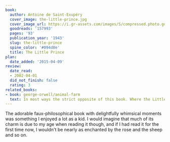 ```yaml
---
book:
  author: Antoine de Saint-Exupéry
  cover_image: the-little-prince.jpg
  cover_image_url: https://i.gr-assets.com/images/S/compressed.photo.goodreads.com/books/1367545443l/157993._SX98_.jpg
  goodreads: '157993'
  pages: '93'
  publication_year: '1943'
  slug: the-little-prince
  spine_color: '#094d8e'
  title: The Little Prince
plan:
  date_added: '2015-04-09'
review:
  date_read:
  - 2002-04-01
  did_not_finish: false
  rating: 3
related_books:
- book: george-orwell/animal-farm
  text: In most ways the strict opposite of this book. Where the Little Prince is whimsical and caring, Animal Farm is harsh and brutal. And yet, both want nothing more than convince a child-like audience of their point.
---
```

The adorable faux-philosophical book with delightfully whimsical moments was something I enjoyed a lot as a kid. I would
imagine that much of its charm is due to my age when reading it though, and if I had read it for the first time now, I
wouldn't be nearly as enchanted by the rose and the sheep and so on.
